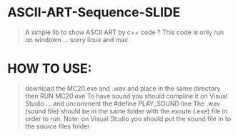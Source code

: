 # ASCII-ART-Sequence-SLIDE
> A simple lib to show ASCII ART by c++ code ?
> This code is only run on windown ... sorry linux and mac

# HOW TO USE:
> download the MC20.exe and .wav and place in the same directory 
> then RUN MC20.exe
> To have sound you should compline it on Visual Studio ... and uncomment the #define PLAY_SOUND line
> The .wav (sound file) should be in the same folder with the excute (.exe) file in order to run.
> Note: on Visual Studio you should put the sound file in to the source files folder
